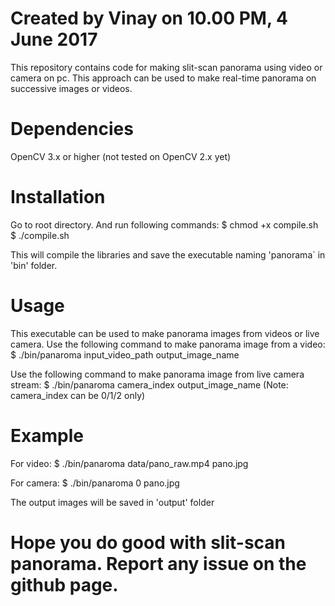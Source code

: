 # Created by Vinay on 10.00 PM, 4 June 2017
This repository contains code for making slit-scan panorama using video or camera on pc. This approach can be used to make real-time panorama on successive images or videos.  

# Dependencies
OpenCV 3.x or higher (not tested on OpenCV 2.x yet)

# Installation
Go to root directory. And run following commands:
$ chmod +x compile.sh
$ ./compile.sh

This will compile the libraries and save the executable naming 'panorama` in 'bin' folder.

# Usage
This executable can be used to make panorama images from videos or live camera. 
Use the following command to make panorama image from a video:
$ ./bin/panaroma input_video_path output_image_name

Use the following command to make panorama image from live camera stream:
$ ./bin/panaroma camera_index output_image_name
(Note: camera_index can be 0/1/2 only)

# Example
For video:
$ ./bin/panaroma data/pano_raw.mp4 pano.jpg

For camera:
$ ./bin/panaroma 0 pano.jpg

The output images will be saved in 'output' folder
# Hope you do good with slit-scan panorama. Report any issue on the github page.
